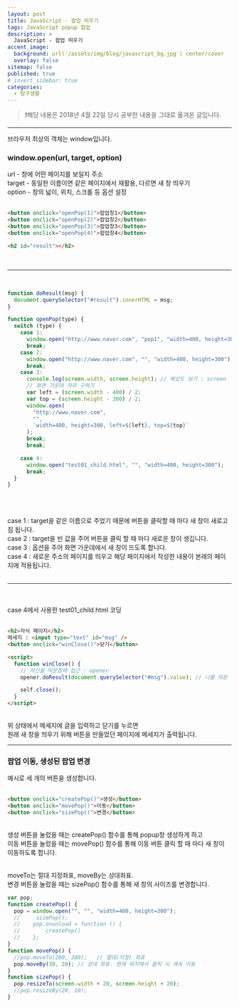```yaml
---
layout: post
title: JavaScript - 팝업 띄우기
tags: JavaScript popup 팝업
description: >
  JavaScript - 팝업 띄우기
accent_image:
  background: url('/assets/img/blog/javascript_bg.jpg') center/cover
  overlay: false
sitemap: false
published: true
# invert_sidebar: true
categories:
  - 탐구생활
---
```


> ❗️해당 내용은 2018년 4월 22일 당시 공부한 내용을 그대로 옮겨온 글입니다.

---

브라우저 최상의 객체는 window입니다.<br>

### window.open(url, target, option)

url - 창에 어떤 페이지를 보일지 주소<br>
target - 동일한 이름이면 같은 페이지에서 재활용, 다르면 새 창 띄우기<br>
option - 창의 넓이, 위치, 스크롤 등 옵션 설정<br><br>

```html
<button onclick="openPop(1)">팝업창1</button>
<button onclick="openPop(2)">팝업창2</button>
<button onclick="openPop(3)">팝업창3</button>
<button onclick="openPop(4)">팝업창4</button>

<h2 id="result"></h2>
```

<br>

---

<br>

```javascript
function doResult(msg) {
  document.querySelector("#result").innerHTML = msg;
}

function openPop(type) {
  switch (type) {
    case 1:
      window.open("http://www.naver.com", "pop1", "width=400, height=300");
      break;
    case 2:
      window.open("http://www.naver.com", "", "width=400, height=300");
      break;
    case 3:
      console.log(screen.width, screen.height); // 해상도 보기 : screen
      // 화면 가운데 자리 구하기
      var left = (screen.width - 400) / 2;
      var top = (screen.height - 300) / 2;
      window.open(
        "http://www.naver.com",
        "",
        `width=400, height=300, left=${left}, top=${top}`
      );
      break;
      break;

    case 4:
      window.open("test01_child.html", "", "width=400, height=300");
      break;
  }
}
```

<br><br>

case 1 : target을 같은 이름으로 주었기 때문에 버튼을 클릭할 때 마다 새 창이 새로고침 됩니다.<br>
case 2 : target을 빈 값을 주어 버튼을 클릭 할 때 마다 새로운 창이 생깁니다.<br>
case 3 : 옵션을 주어 화면 가운데에서 새 창이 뜨도록 합니다.<br>
case 4 : 새로운 주소의 페이지를 띄우고 해당 페이지에서 작성한 내용이 본래의 페이지에 적용됩니다.<br><br>

---

<br><br>
case 4에서 사용한 test01_child.html 코딩<br><br>

```html
<h2>자식 페이지</h2>
메세지 : <input type="text" id="msg" />
<button onclick="winClose()">닫기</button>

<script>
  function winClose() {
    // 자신을 띄운창에 접근 : opener
    opener.doResult(document.querySelector("#msg").value); // 나를 띄운 부모창의 doResult에 접근

    self.close();
  }
</script>
```

<br>
위 상태에서 메세지에 글을 입력하고 닫기를 누르면 <br>
원래 새 창을 띄우기 위해 버튼을 만들었던 페이지에 메세지가 출력됩니다.<br>

---

### 팝업 이동, 생성된 팝업 변경

예시로 세 개의 버튼을 생성합니다.<br><br>

```html
<button onclick="createPop()">생성</button>
<button onclick="movePop()">이동</button>
<button onclick="sizePop()">변경</button>
```

<br>
생성 버튼을 눌렀을 때는 createPop() 함수를 통해 popup창 생성하게 하고<br>
이동 버튼을 눌렀을 때는 movePop() 함수를 통해 이동 버튼 클릭 할 때 마다 새 창이 이동하도록 합니다.<br><br>

moveTo는 절대 지정좌표, moveBy는 상대좌표.<br>
변경 버튼을 눌렀을 때는 sizePop() 함수를 통해 새 창의 사이즈를 변경합니다.<br>

```javascript
var pop;
function createPop() {
  pop = window.open("", "", "width=400, height=300");
  //     sizePop();
  //    pop.onunload = function () {
  //        createPop()
  //    };
}
function movePop() {
  //pop.moveTo(200, 200);   // 절대(지정) 좌표
  pop.moveBy(30, 20); // 상대 좌표. 현재 위치에서 클릭 시 계속 이동
}
function sizePop() {
  pop.resizeTo(screen.width + 20, screen.height + 20);
  //pop.resizeBy(20, 10);
}
```
